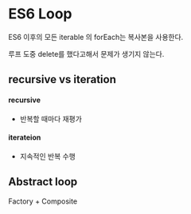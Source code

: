 # ES6 Loop

ES6 이후의 모든 iterable 의 forEach는 복사본을 사용한다.

루프 도중 delete를 했다고해서 문제가 생기지 않는다.

## recursive vs iteration

#### recursive 

- 반복할 때마다 재평가

#### iterateion 

- 지속적인 반복 수행

## Abstract loop

Factory + Composite